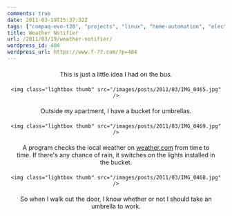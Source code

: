 ```yaml
---
comments: true
date: 2011-03-19T15:37:32Z
tags: ["compaq-evo-t20", "projects", "linux", "home-automation", "electronics"]
title: Weather Notifier
url: /2011/03/19/weather-notifier/
wordpress_id: 404
wordpress_url: https://www.f-77.com/?p=404
---
```


<div style="text-align: center;">

<p style="margin:20px;">This is just a little idea I had on the bus.</p>

    <img class="lightbox thumb" src="/images/posts/2011/03/IMG_0465.jpg" />

<p style="margin:20px;">Outside my apartment, I have a bucket for umbrellas.</p>

    <img class="lightbox thumb" src="/images/posts/2011/03/IMG_0469.jpg" />

<p style="margin:20px;">A program checks the local weather on <a href="https://www.weather.com">weather.com</a>
from time to time. If there's any chance of rain, it switches on the lights installed in the bucket.</p>

    <img class="lightbox thumb" src="/images/posts/2011/03/IMG_0468.jpg" />

<p style="margin:20px;">So when I walk out the door, I know whether or not I should take an umbrella to work.</p>

</div>
